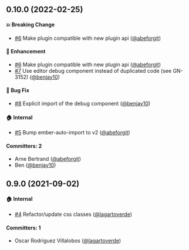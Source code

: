 
## 0.10.0 (2022-02-25)

#### :boom: Breaking Change
* [#6](https://github.com/lblod/ember-rdfa-editor-standard-template-plugin/pull/6) Make plugin compatible with new plugin api ([@abeforgit](https://github.com/abeforgit))

#### :rocket: Enhancement
* [#6](https://github.com/lblod/ember-rdfa-editor-standard-template-plugin/pull/6) Make plugin compatible with new plugin api ([@abeforgit](https://github.com/abeforgit))
* [#7](https://github.com/lblod/ember-rdfa-editor-standard-template-plugin/pull/7) Use editor debug component instead of duplicated code (see GN-3152) ([@benjay10](https://github.com/benjay10))

#### :bug: Bug Fix
* [#8](https://github.com/lblod/ember-rdfa-editor-standard-template-plugin/pull/8) Explicit import of the debug component ([@benjay10](https://github.com/benjay10))

#### :house: Internal
* [#5](https://github.com/lblod/ember-rdfa-editor-standard-template-plugin/pull/5) Bump ember-auto-import to v2 ([@abeforgit](https://github.com/abeforgit))

#### Committers: 2
- Arne Bertrand ([@abeforgit](https://github.com/abeforgit))
- Ben ([@benjay10](https://github.com/benjay10))


## 0.9.0 (2021-09-02)

#### :house: Internal
* [#4](https://github.com/lblod/ember-rdfa-editor-standard-template-plugin/pull/4) Refactor/update css classes ([@lagartoverde](https://github.com/lagartoverde))

#### Committers: 1
- Oscar Rodriguez Villalobos ([@lagartoverde](https://github.com/lagartoverde))

